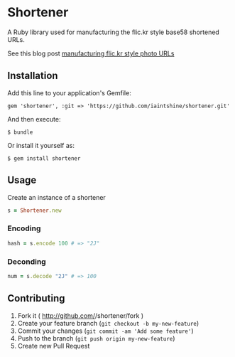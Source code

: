 # Shortener

A Ruby library used for manufacturing the flic.kr style base58 shortened URLs.

See this blog post [manufacturing flic.kr style photo URLs](https://www.flickr.com/groups/api/discuss/72157616713786392/)

## Installation

Add this line to your application's Gemfile:

    gem 'shortener', :git => 'https://github.com/iaintshine/shortener.git'

And then execute:

    $ bundle

Or install it yourself as:

    $ gem install shortener

## Usage

Create an instance of a shortener

```ruby
s = Shortener.new
``` 

### Encoding

```ruby
hash = s.encode 100 # => "2J"
```

### Deconding

```ruby
num = s.decode "2J" # => 100
```

## Contributing

1. Fork it ( http://github.com/<my-github-username>/shortener/fork )
2. Create your feature branch (`git checkout -b my-new-feature`)
3. Commit your changes (`git commit -am 'Add some feature'`)
4. Push to the branch (`git push origin my-new-feature`)
5. Create new Pull Request
